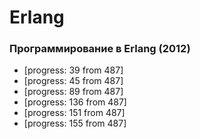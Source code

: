 # Erlang

### Программирование в Erlang (2012)
* [progress: 39 from 487]
* [progress: 45 from 487]
* [progress: 89 from 487]
* [progress: 136 from 487]
* [progress: 151 from 487]
* [progress: 155 from 487]
